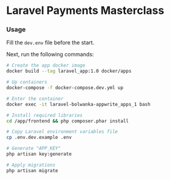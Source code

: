 # Laravel Payments Masterclass

### Usage

Fill the `dev.env` file before the start.

Next, run the following commands:

```bash
# Create the app docker image
docker build --tag laravel_app:1.0 docker/apps

# Up containers
docker-compose -f docker-compose.dev.yml up

# Enter the container
docker exec -it laravel-bolwanka-appwrite_apps_1 bash

# Install required libraries
cd /app/frontend && php composer.phar install

# Copy Laravel environment variables file
cp .env.dev.example .env

# Generate "APP_KEY"
php artisan key:generate

# Apply migrations
php artisan migrate
```
